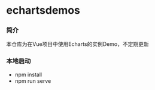 # echartsdemos

### 简介

本仓库为在Vue项目中使用Echarts的实例Demo，不定期更新

### 本地启动

* npm install
* npm run serve 
